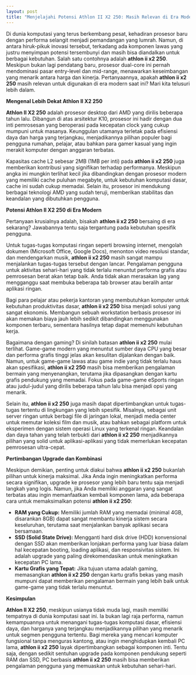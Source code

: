```yaml
---
layout: post
title: "Menjelajahi Potensi Athlon II X2 250: Masih Relevan di Era Modern?"
---
```


Di dunia komputasi yang terus berkembang pesat, kehadiran prosesor baru dengan performa selangit menjadi pemandangan yang lumrah. Namun, di antara hiruk-pikuk inovasi tersebut, terkadang ada komponen lawas yang justru menyimpan potensi tersembunyi dan masih bisa diandalkan untuk berbagai kebutuhan. Salah satu contohnya adalah **athlon ii x2 250**. Meskipun bukan lagi pendatang baru, prosesor dual-core ini pernah mendominasi pasar entry-level dan mid-range, menawarkan keseimbangan yang menarik antara harga dan kinerja. Pertanyaannya, apakah **athlon ii x2 250** masih relevan untuk digunakan di era modern saat ini? Mari kita telusuri lebih dalam.

**Mengenal Lebih Dekat Athlon II X2 250**

**Athlon II X2 250** adalah prosesor desktop dari AMD yang dirilis beberapa tahun lalu. Dibangun di atas arsitektur K10, prosesor ini hadir dengan dua inti pemrosesan yang beroperasi pada kecepatan clock yang cukup mumpuni untuk masanya. Keunggulan utamanya terletak pada efisiensi daya dan harga yang terjangkau, menjadikannya pilihan populer bagi pengguna rumahan, pelajar, atau bahkan para gamer kasual yang ingin merakit komputer dengan anggaran terbatas.

Kapasitas cache L2 sebesar 2MB (1MB per inti) pada **athlon ii x2 250** juga memberikan kontribusi yang signifikan terhadap performanya. Meskipun angka ini mungkin terlihat kecil jika dibandingkan dengan prosesor modern yang memiliki cache puluhan megabyte, untuk kebutuhan komputasi dasar, cache ini sudah cukup memadai. Selain itu, prosesor ini mendukung berbagai teknologi AMD yang sudah teruji, memberikan stabilitas dan keandalan yang dibutuhkan pengguna.

**Potensi Athlon II X2 250 di Era Modern**

Pertanyaan krusialnya adalah, bisakah **athlon ii x2 250** bersaing di era sekarang? Jawabannya tentu saja tergantung pada kebutuhan spesifik pengguna.

Untuk tugas-tugas komputasi ringan seperti browsing internet, mengolah dokumen (Microsoft Office, Google Docs), menonton video resolusi standar, dan mendengarkan musik, **athlon ii x2 250** masih sangat mampu menjalankan tugas-tugas tersebut dengan lancar. Pengalaman pengguna untuk aktivitas sehari-hari yang tidak terlalu menuntut performa grafis atau pemrosesan berat akan tetap baik. Anda tidak akan merasakan lag yang mengganggu saat membuka beberapa tab browser atau beralih antar aplikasi ringan.

Bagi para pelajar atau pekerja kantoran yang membutuhkan komputer untuk kebutuhan produktivitas dasar, **athlon ii x2 250** bisa menjadi solusi yang sangat ekonomis. Membangun sebuah workstation berbasis prosesor ini akan memakan biaya jauh lebih sedikit dibandingkan menggunakan komponen terbaru, sementara hasilnya tetap dapat memenuhi kebutuhan kerja.

Bagaimana dengan gaming? Di sinilah batasan **athlon ii x2 250** mulai terlihat. Game-game modern yang menuntut sumber daya CPU yang besar dan performa grafis tinggi jelas akan kesulitan dijalankan dengan baik. Namun, untuk game-game lawas atau game indie yang tidak terlalu haus akan spesifikasi, **athlon ii x2 250** masih bisa memberikan pengalaman bermain yang menyenangkan, terutama jika dipasangkan dengan kartu grafis pendukung yang memadai. Fokus pada game-game eSports ringan atau judul-judul yang dirilis beberapa tahun lalu bisa menjadi opsi yang menarik.

Selain itu, **athlon ii x2 250** juga masih dapat dipertimbangkan untuk tugas-tugas tertentu di lingkungan yang lebih spesifik. Misalnya, sebagai unit server ringan untuk berbagi file di jaringan lokal, menjadi media center untuk memutar koleksi film dan musik, atau bahkan sebagai platform untuk eksperimen dengan sistem operasi Linux yang terkenal ringan. Keandalan dan daya tahan yang telah terbukti dari **athlon ii x2 250** menjadikannya pilihan yang solid untuk aplikasi-aplikasi yang tidak memerlukan kecepatan pemrosesan ultra-cepat.

**Pertimbangan Upgrade dan Kombinasi**

Meskipun demikian, penting untuk diakui bahwa **athlon ii x2 250** bukanlah pilihan untuk kinerja maksimal. Jika Anda ingin meningkatkan performa secara signifikan, upgrade ke prosesor yang lebih baru tentu saja menjadi langkah yang logis. Namun, jika Anda memiliki anggaran yang sangat terbatas atau ingin memanfaatkan kembali komponen lama, ada beberapa cara untuk memaksimalkan potensi **athlon ii x2 250**:

*   **RAM yang Cukup:** Memiliki jumlah RAM yang memadai (minimal 4GB, disarankan 8GB) dapat sangat membantu kinerja sistem secara keseluruhan, terutama saat menjalankan banyak aplikasi secara bersamaan.
*   **SSD (Solid State Drive):** Mengganti hard disk drive (HDD) konvensional dengan SSD akan memberikan lonjakan performa yang luar biasa dalam hal kecepatan booting, loading aplikasi, dan responsivitas sistem. Ini adalah upgrade yang paling direkomendasikan untuk meningkatkan kecepatan PC lama.
*   **Kartu Grafis yang Tepat:** Jika tujuan utama adalah gaming, memasangkan **athlon ii x2 250** dengan kartu grafis bekas yang masih mumpuni dapat memberikan pengalaman bermain yang lebih baik untuk game-game yang tidak terlalu menuntut.

**Kesimpulan**

**Athlon II X2 250**, meskipun usianya tidak muda lagi, masih memiliki tempatnya di dunia komputasi saat ini. Ia bukan lagi raja performa, namun kemampuannya untuk menangani tugas-tugas komputasi dasar, efisiensi daya, dan harganya yang terjangkau menjadikannya pilihan yang menarik untuk segmen pengguna tertentu. Bagi mereka yang mencari komputer fungsional tanpa menguras kantong, atau ingin menghidupkan kembali PC lama, **athlon ii x2 250** layak dipertimbangkan sebagai komponen inti. Tentu saja, dengan sedikit sentuhan upgrade pada komponen pendukung seperti RAM dan SSD, PC berbasis **athlon ii x2 250** masih bisa memberikan pengalaman pengguna yang memuaskan untuk kebutuhan sehari-hari.
